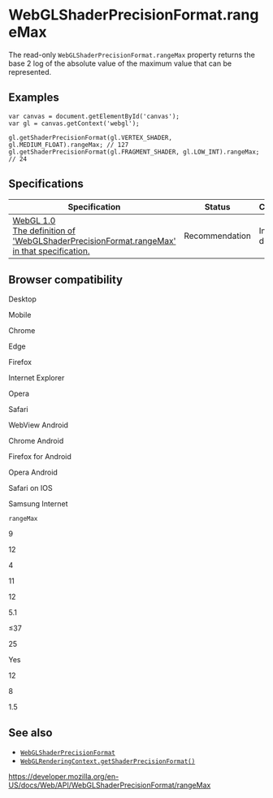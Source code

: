 WebGLShaderPrecisionFormat.rangeMax
===================================

The read-only `WebGLShaderPrecisionFormat.rangeMax` property returns the base 2 log of the absolute value of the maximum value that can be represented.

Examples
--------

    var canvas = document.getElementById('canvas');
    var gl = canvas.getContext('webgl');

    gl.getShaderPrecisionFormat(gl.VERTEX_SHADER, gl.MEDIUM_FLOAT).rangeMax; // 127
    gl.getShaderPrecisionFormat(gl.FRAGMENT_SHADER, gl.LOW_INT).rangeMax; // 24

Specifications
--------------

<table><thead><tr class="header"><th>Specification</th><th>Status</th><th>Comment</th></tr></thead><tbody><tr class="odd"><td><a href="https://www.khronos.org/registry/webgl/specs/latest/1.0/#DOM-WebGLShaderPrecisionFormat-rangeMax">WebGL 1.0<br />
<span class="small">The definition of 'WebGLShaderPrecisionFormat.rangeMax' in that specification.</span></a></td><td><span class="spec-rec">Recommendation</span></td><td>Initial definition.</td></tr></tbody></table>

Browser compatibility
---------------------

Desktop

Mobile

Chrome

Edge

Firefox

Internet Explorer

Opera

Safari

WebView Android

Chrome Android

Firefox for Android

Opera Android

Safari on IOS

Samsung Internet

`rangeMax`

9

12

4

11

12

5.1

≤37

25

Yes

12

8

1.5

See also
--------

-   [`WebGLShaderPrecisionFormat`](../webglshaderprecisionformat)
-   [`WebGLRenderingContext.getShaderPrecisionFormat()`](../webglrenderingcontext/getshaderprecisionformat)

<a href="https://developer.mozilla.org/en-US/docs/Web/API/WebGLShaderPrecisionFormat/rangeMax" class="_attribution-link">https://developer.mozilla.org/en-US/docs/Web/API/WebGLShaderPrecisionFormat/rangeMax</a>
